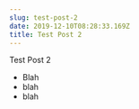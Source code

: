 ```yaml
---
slug: test-post-2
date: 2019-12-10T08:28:33.169Z
title: Test Post 2
---
```

Test Post 2

* Blah
* blah
* blah
